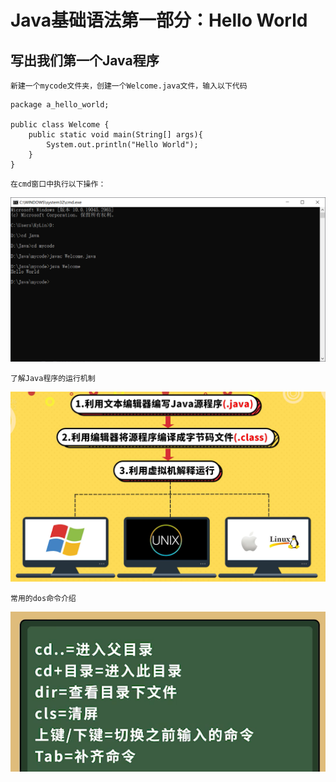 # Java基础语法第一部分：Hello World

## **写出我们第一个Java程序**

`新建一个mycode文件夹，创建一个Welcome.java文件，输入以下代码`

```
package a_hello_world;

public class Welcome {
    public static void main(String[] args){
        System.out.println("Hello World");
    }
}
```

`在cmd窗口中执行以下操作：`

![cmd窗口运行程序](../images/48d7c604ddb013163e585fda12dce3fdb08808fb45a89258230067e9076368f7.png)  

`了解Java程序的运行机制`

![Java程序运行机制](../images/b2122f30c34b913be709bada3640f8a5dea2c77755d3bccf0dbff098bdbabe29.png)  

`常用的dos命令介绍`

![常用的dos命令](../images/c45f83a06114edd88c344f63add0b8d01276721a960c9dfa2f23c8542aac3f8c.png)  
